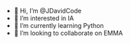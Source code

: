 - 👋 Hi, I’m @JDavidCode
- 👀 I’m interested in IA
- 🌱 I’m currently learning Python 
- 💞️ I’m looking to collaborate on EMMA

<!---
JDavidCode/JDavidCode is a ✨ special ✨ repository because its `README.md` (this file) appears on your GitHub profile.
You can click the Preview link to take a look at your changes.
--->
